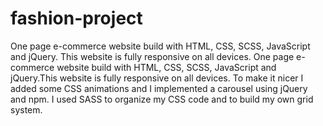 # fashion-project
One page e-commerce website build with HTML, CSS, SCSS, JavaScript and jQuery. This website is fully responsive on all devices.
One page e-commerce website build with HTML, CSS, SCSS, JavaScript and jQuery.This website is fully responsive on all devices. To make it nicer I added some CSS animations and I implemented a carousel using jQuery and npm. I used SASS to organize my CSS code and to build my own grid system.
